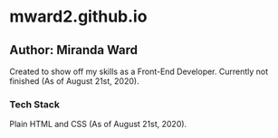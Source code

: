 # mward2.github.io
## Author: Miranda Ward
Created to show off my skills as a Front-End Developer. Currently not finished (As of August 21st, 2020).

### Tech Stack
Plain HTML and CSS (As of August 21st, 2020).
